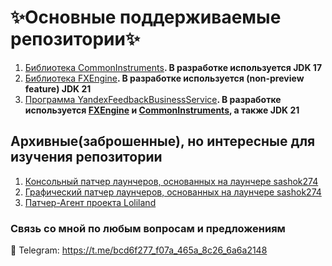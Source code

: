 # ✨Основные поддерживаемые репозитории✨

1. [Библиотека CommonInstruments](https://github.com/HZERR/CommonInstruments-JDK17)**. В разработке используется JDK 17**</br>
2. [Библиотека FXEngine](https://github.com/HZERR/FXEngine)**. В разработке используется (non-preview feature) JDK 21**
3. [Программа YandexFeedbackBusinessService](https://github.com/HZERR/YandexFeedbackBusinessService)**. В разработке используется [FXEngine](https://github.com/HZERR/FXEngine) и [CommonInstruments](https://github.com/HZERR/CommonInstruments-JDK17), а также JDK 21**

## Архивные(заброшенные), но интересные для изучения репозитории
1. [Консольный патчер лаунчеров, основанных на лаунчере sashok274](https://github.com/HZERR/CommonInstruments-JDK17)</br>
2. [Графический патчер лаунчеров, основанных на лаунчере sashok274](https://github.com/HZERR/HElias)
3. [Патчер-Агент проекта Loliland](https://github.com/HZERR/LoliHook)

### Связь со мной по любым вопросам и предложениям
💬 Telegram: https://t.me/bcd6f277_f07a_465a_8c26_6a6a2148
<!--
**HZERR/HZERR** is a ✨ _special_ ✨ repository because its `README.md` (this file) appears on your GitHub profile.

Here are some ideas to get you started:

- 🔭 I’m currently working on ...
- 🌱 I’m currently learning ...
- 👯 I’m looking to collaborate on ...
- 🤔 I’m looking for help with ...
- 💬 Ask me about ...
- 📫 How to reach me: ...
- 😄 Pronouns: ...
- ⚡ Fun fact: ...
-->
